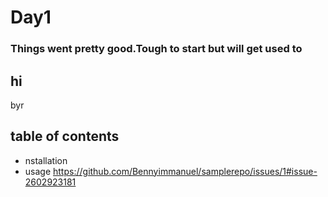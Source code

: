 # Day1
### Things went pretty good.Tough to start but will get used to
## hi
byr
## table of contents
- nstallation
- usage
https://github.com/Bennyimmanuel/samplerepo/issues/1#issue-2602923181
